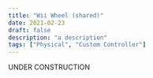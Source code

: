 ```yaml
---
title: "Wii Wheel (shared)"
date: 2021-02-23
draft: false
description: "a description"
tags: ["Physical", "Custom Controller"]
---
```

UNDER CONSTRUCTION